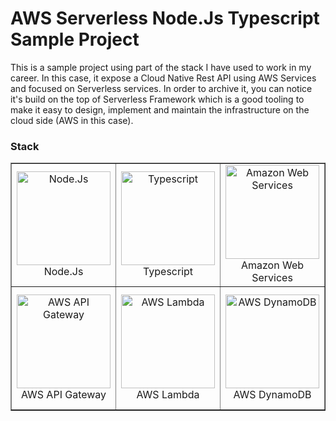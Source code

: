 # AWS Serverless Node.Js Typescript Sample Project

This is a sample project using part of the stack I have used to work in my career. In this case, it expose a Cloud Native Rest API using AWS Services and focused on Serverless services. In order to archive it, you can notice it's build on the top of Serverless Framework which is a good tooling to make it easy to design, implement and maintain the infrastructure on the cloud side (AWS in this case).

### Stack

<table align=center border=1 width=100%>
  <tr>
    <td align=center><img src="https://upload.wikimedia.org/wikipedia/commons/d/d9/Node.js_logo.svg" alt="Node.Js" width="150" height="auto"><br/>Node.Js</td>
    <td align=center><img src="https://upload.wikimedia.org/wikipedia/commons/4/4c/Typescript_logo_2020.svg" alt="Typescript" width="150" height="auto"><br/>Typescript</td>
    <td align=center><img src="https://upload.wikimedia.org/wikipedia/commons/9/93/Amazon_Web_Services_Logo.svg" alt="Amazon Web Services" width="150" height="auto"><br/>Amazon Web Services</td>
    <td align=center><img src="https://user-images.githubusercontent.com/2752551/30405069-a7751fee-989e-11e7-9a58-f93f8e820bd1.png" alt="Serverless" width="150" height="auto"><br/>Serverless Framework</td>
  </tr>
  <tr>
    <td align=center><img src="https://cdn.worldvectorlogo.com/logos/aws-api-gateway.svg" alt="AWS API Gateway" width="150" height="auto"><br/>AWS API Gateway</td>
    <td align=center><img src="https://cdn.worldvectorlogo.com/logos/aws-lambda.svg" alt="AWS Lambda" width="150" height="auto"><br/>AWS Lambda</td>
    <td align=center><img src="https://cdn.worldvectorlogo.com/logos/aws-dynamodb.svg" alt="AWS DynamoDB" width="150" height="auto"><br/>AWS DynamoDB</td>
    <td align=center><img src="https://cdn.worldvectorlogo.com/logos/aws-cloudformation.svg" alt="AWS Cloud Formation" width="150" height="auto"><br/>AWS Cloud Formation</td>    
  </tr>
</table>
